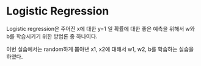 # Logistic Regression
Logistic regression은 주어진 x에 대한 y=1 일 확률에 대한 좋은 예측을 위해서 w와 b를 학습시키기 위한 방법론 중 하나이다.

이번 실습에서는 random하게 뽑아낸 x1, x2에 대해서 w1, w2, b를 학습하는 실습을 하였다.